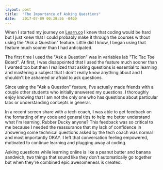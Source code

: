 ```yaml
---
layout: post
title:  "The Importance of Asking Questions"
date:   2017-07-09 00:38:56 -0400
---
```



When I started my journey on [Learn.co](learn.co) I knew that coding would be hard but I just knew that I could probably make it through the courses without using the "Ask a Question" feature. Little did I know, I began using that feature much sooner than I had anticipated. 

The first time I used the "Ask a Question" was in variables lab "Tic Tac Toe Board". At first, I was disappointed that I used the feature much sooner than I wanted too but then I realized that asking questions is essential to learning and mastering a subject that I don't really know anything about and I shouldn't be ashamed or afraid to ask questions. 


Since using the "Ask a Question" feature, I've actually made friends with a couple other students who initially answered my questions. I thoroughly enjoy knowing that I am not the only one who has questions about particular labs or understanding concepts in general. 

In a recent screen share with a tech coach, I was able to get feedback on the formatting of my code and general tips to help me better understand what I'm learning, Rubber Ducky anyone?
This feedback was so critical to me because I needed the reassurance that my lack of confidence in answering some technical questions asked by the tech coach was normal and most importantly OKAY. I left that conversation feeling empowered, motivated to continue learning and plugging away at coding.

Asking questions while learning online is like a peanut butter and banana sandwich, two things that sound like they don't automatically go together but when they're combined epic awesomeness is created. 

